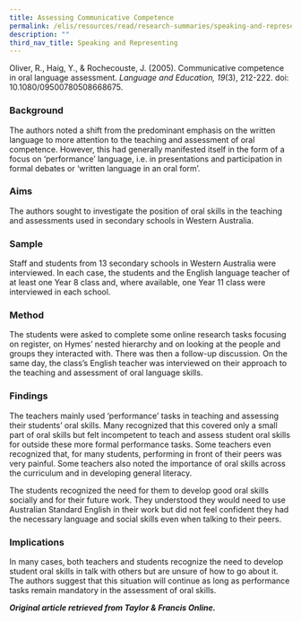 ```yaml
---
title: Assessing Communicative Competence
permalink: /elis/resources/read/research-summaries/speaking-and-representing/assessing-communicative-competence/
description: ""
third_nav_title: Speaking and Representing
---
```

Oliver, R., Haig, Y., & Rochecouste, J. (2005). Communicative competence in oral language assessment. _Language and Education, 19_(3), 212-222. doi: 10.1080/09500780508668675.

### Background

The authors noted a shift from the predominant emphasis on the written language to more attention to the teaching and assessment of oral competence. However, this had generally manifested itself in the form of a focus on ‘performance’ language, i.e. in presentations and participation in formal debates or ‘written language in an oral form’.

### Aims

The authors sought to investigate the position of oral skills in the teaching and assessments used in secondary schools in Western Australia.

### Sample

Staff and students from 13 secondary schools in Western Australia were interviewed. In each case, the students and the English language teacher of at least one Year 8 class and, where available, one Year 11 class were interviewed in each school.

### Method

The students were asked to complete some online research tasks focusing on register, on Hymes’ nested hierarchy and on looking at the people and groups they interacted with. There was then a follow-up discussion. On the same day, the class’s English teacher was interviewed on their approach to the teaching and assessment of oral language skills.

### Findings

The teachers mainly used ‘performance’ tasks in teaching and assessing their students’ oral skills. Many recognized that this covered only a small part of oral skills but felt incompetent to teach and assess student oral skills for outside these more formal performance tasks. Some teachers even recognized that, for many students, performing in front of their peers was very painful. Some teachers also noted the importance of oral skills across the curriculum and in developing general literacy.

The students recognized the need for them to develop good oral skills socially and for their future work. They understood they would need to use Australian Standard English in their work but did not feel confident they had the necessary language and social skills even when talking to their peers.

### Implications

In many cases, both teachers and students recognize the need to develop student oral skills in talk with others but are unsure of how to go about it. The authors suggest that this situation will continue as long as performance tasks remain mandatory in the assessment of oral skills.

_**Original article retrieved from Taylor & Francis Online.**_  

